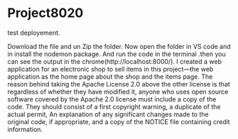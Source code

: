 # Project8020


test deployement.

Download the file and un Zip the folder. Now open the folder in VS code and in install the nodemon package. And run the code in the terminal .then you can see the output in the chrome(http://localhost:8000/).
I created a web application for an electronic shop to sell items in this project—the web application as the home page about the shop and the items page. 
The reason behind taking the Apache License 2.0 above the other license is that regardless of whether they have modified it, anyone who uses open source software covered by the Apache 2.0 license must include a copy of the code. They should consist of a first copyright warning, a duplicate of the actual permit, An explanation of any significant changes made to the original code, if appropriate, and a copy of the NOTICE file containing credit information.
